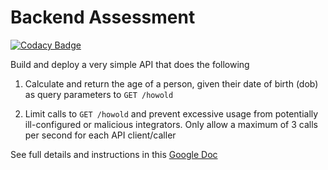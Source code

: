 # Backend Assessment

[![Codacy Badge](https://api.codacy.com/project/badge/Grade/23f3d64e96ef464ba83fd4bb1baab847)](https://app.codacy.com/gh/KDS-LIMITLESS/Sharefood-Assessment?utm_source=github.com&utm_medium=referral&utm_content=KDS-LIMITLESS/Sharefood-Assessment&utm_campaign=Badge_Grade_Settings)

Build and deploy a very simple API that does the following

1.  Calculate and return the age of a person, given their date of birth (dob) as query parameters to `GET /howold`

2.  Limit calls to `GET /howold` and prevent excessive usage from potentially ill-configured or malicious integrators. Only allow a maximum of 3 calls per second for each API client/caller

See full details and instructions in this [Google Doc](https://docs.google.com/document/d/1ma5vKz0j34gwI9WYrZddMM1ENlQddGOVFJ5qdSq2QlQ)
